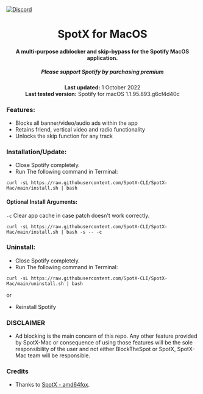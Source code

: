 [![Discord](https://discord.com/api/guilds/807273906872123412/widget.png)](https://discord.gg/p43cusgUPm)

<center>
    <h1 align="center">SpotX for MacOS</h1>
    <h4 align="center">A multi-purpose adblocker and skip-bypass for the Spotify MacOS application.</h4>
    <h5 align="center">Please support Spotify by purchasing premium</h5>
    <p align="center">
        <strong>Last updated:</strong> 1 October 2022<br>
        <strong>Last tested version:</strong> Spotify for macOS 1.1.95.893.g6cf4d40c
    </p> 
</center>

### Features:

- Blocks all banner/video/audio ads within the app
- Retains friend, vertical video and radio functionality
- Unlocks the skip function for any track

### Installation/Update:

- Close Spotify completely.
- Run The following command in Terminal:

```
curl -sL https://raw.githubusercontent.com/SpotX-CLI/SpotX-Mac/main/install.sh | bash
```

#### Optional Install Arguments:
`-c` Clear app cache in case patch doesn't work correctly.
    
```
curl -sL https://raw.githubusercontent.com/SpotX-CLI/SpotX-Mac/main/install.sh | bash -s -- -c
```


### Uninstall:

- Close Spotify completely.
- Run The following command in Terminal:

```
curl -sL https://raw.githubusercontent.com/SpotX-CLI/SpotX-Mac/main/uninstall.sh | bash
```

or

- Reinstall Spotify

### DISCLAIMER

- Ad blocking is the main concern of this repo. Any other feature provided by SpotX-Mac or consequence of using those features will be the sole responsibility of the user and not either BlockTheSpot or SpotX, SpotX-Mac team will be responsible.

### Credits

- Thanks to [SpotX - amd64fox](https://github.com/amd64fox/spotx).
